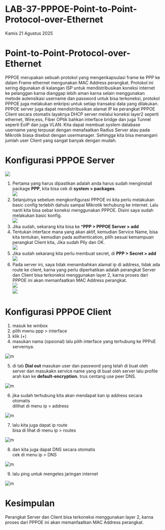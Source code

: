 # LAB-37-PPPOE-Point-to-Point-Protocol-over-Ethernet
Kamis 21 Agustus 2025  
  
# Point-to-Point-Protocol-over-Ethernet  
  PPPOE merupakan sebuah protokol yang mengenkapsulasi frame ke PPP ke dalam Frame ethernet mengunakan MAC Address perangkat. Protokol ini sering digunakan di kalangan ISP untuk mendistribusikan koneksi internet ke pelanggan karna dianggap lebih aman karna selain menggunakan metode autensikasi username dan password untuk bisa terkoneksi, protokol PPPOE juga melakukan enkripsi untuk setiap transaksi data yang dilakukan. PPPOE server juga dapat mendistribusikan alamat IP ke perangkat PPPOE Client secara otomatis layaknya DHCP server melalui koneksi layer2 seperti ethernet, Wire;ess, Fiber OPtik bahkan interface bridge dan juga Tunnel seperti EoIP dan juga VLAN. Kita dapat membuat system database username yang terpusat dengan menafaatkan Radius Server atau pada Mikrotik biasa disebut dengan usermanager. Sehingga kita bisa menangani jumlah user Client yang sangat banyak dengan mudah.  

# Konfigurasi PPPOE Server  
![](IMAGES/ppe.png)  
  
1. Pertama yang harus dipastikan adalah anda harus sudah menginstall package **PPP**, kita bisa cek di **system > packages**.  
![](IMAGES/pkgs.png)  
2. Selanjutnya sebelum mengkonfigurasi PPPOE ini kita perlu melakukan basic config terlebih dahulu sampai Mikrotik terhubung ke internet. Lalu nanti kita bisa sebar koneksi menggunakan PPPOE. Disini saya sudah melakukan basic konfig.  
![](IMAGES/basic.png)  
3. Jika sudah, sekarang kita bisa ke ***PPP > PPPOE Server > add**  
4. Tentukan interface mana yang akan aktif, kemudian Service Name, bisa kita tentukan, kemudian pada authentication, pilih sesuai kemampuan perangkat Client kita, Jika sudah Plly dan OK.  
![](IMAGES/server.png)  
5. Jika sudah sekarang kita perlu membuat secret, di **PPP > Secret > add**  
![](IMAGES/rahasia.png)  
6. Pada server ini, saya tidak menambahkan alamat ip di address, tidak ada route ke client, karna yang perlu diperhatikan adalah perangkat Server dan Client bisa terkoneksi menggunakan layer 2, karna proses dari PPPOE ini akan memanfaatkan MAC Address perangkat.  
![](IMAGES/noaddrs.png)  
![](IMAGES/noclientroute.png)  

# Konfigurasi PPPOE Client
1. masuk ke winbox   
2. pilih mwnu ppp > interface    
3. klik (+)     
4. masukan nama (opsional) lalu pilih interface yang terhubung ke PPPoE servernya.      

![m](y1.PNG)

5. di tab **Dial out** masukan user dan password yang telah di buat oleh server dan masukakn service name yang di buat oleh server lalu profile arah kan ke **default-encryption.** trus centang use peer DNS.  

![m](y2.PNG)

6. jika sudah terhubung kita akan mendapat kan ip address secara otomatis    
   dilihat di menu ip > address

![m](adds.png)

7. lalu kita juga dapat ip route     
   bisa di lihat di menu ip > routes

![m](rt.png)

8. dan kita juga dapat DNS secara otomatis    
   cek di menu ip > DNS

![m](dns.png)

9. lalu ping untuk mengetes jaringan internet   

![m](pink.png)

# Kesimpulan
  Perangkat Server dan Client bisa terkoneksi menggunakan layer 2, karna proses dari PPPOE ini akan memanfaatkan MAC Address perangkat.  
